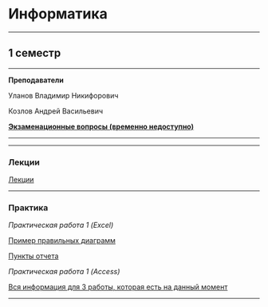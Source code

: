 # Информатика
____________
## 1 семестр
___________
**Преподаватели**

Уланов Владимир Никифорович

Козлов Андрей Васильевич

[**Экзаменационные вопросы (временно недоступно)**](https://github.com/Veldorn/SPbGTI/blob/main/Files/ComputerScience/Лекции.png)
___________
_________
### Лекции

[Лекции](https://github.com/Veldorn/SPbGTI/blob/main/Files/ComputerScience/Лекции.png)
___________
### Практика

*Практическая работа 1 (Excel)*

[Пример правильных диаграмм](https://github.com/Veldorn/SPbGTI/blob/main/Files/ComputerScience/Примеры%20диаграмм.png)

[Пункты отчета](https://github.com/Veldorn/SPbGTI/blob/main/Files/ComputerScience/Пункты%20отчета.png)

*Практическая работа 1 (Access)*

[Вся информация для 3 работы, которая есть на данный момент](https://github.com/Veldorn/SPbGTI/blob/main/Files/ComputerScience/Практическая%20работа%203.txt)
___________

